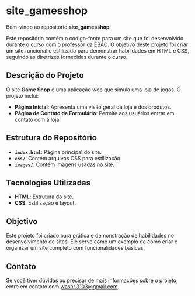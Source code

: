 # site_gamesshop

Bem-vindo ao repositório **site_gamesshop**!

Este repositório contém o código-fonte para um site que foi desenvolvido durante o curso com o professor da EBAC. O objetivo deste projeto foi criar um site funcional e estilizado para demonstrar habilidades em HTML e CSS, seguindo as diretrizes fornecidas durante o curso.

## Descrição do Projeto

O site **Game Shop** é uma aplicação web que simula uma loja de jogos. O projeto inclui:

- **Página Inicial**: Apresenta uma visão geral da loja e dos produtos.
- **Página de Contato de Formulário**: Permite aos usuários entrar em contato com a loja.

## Estrutura do Repositório

- **`index.html`**: Página principal do site.
- **`css/`**: Contém arquivos CSS para estilização.
- **`images/`**: Contém imagens usadas no site.

## Tecnologias Utilizadas

- **HTML**: Estrutura do site.
- **CSS**: Estilização e layout.

## Objetivo

Este projeto foi criado para prática e demonstração de habilidades no desenvolvimento de sites. Ele serve como um exemplo de como criar e organizar um site completo com funcionalidades básicas.

## Contato

Se você tiver dúvidas ou precisar de mais informações sobre o projeto, entre em contato com washr.3103@gmail.com.

